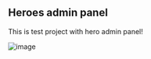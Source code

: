## Heroes admin panel
This is test project with hero admin panel!

![image](https://github.com/alex-grsm/heroes_admin_panel/assets/17318047/1f360a66-17ea-49cc-a1b6-d3175771abf0)
